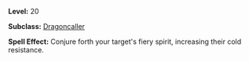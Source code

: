 <!-- TITLE: Spell: Fiery Spirit -->
<!-- SUBTITLE:  -->

**Level:** 20

**Subclass:** [Dragoncaller](dragoncaller)

**Spell Effect:** Conjure forth your target's fiery spirit, increasing their cold resistance.